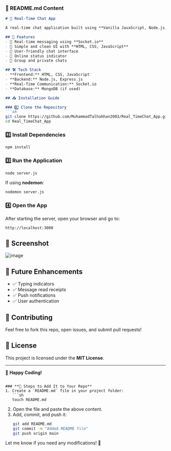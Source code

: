 ### **📜 README.md Content**
```md
# 📢 Real-Time Chat App

A real-time chat application built using **Vanilla JavaScript, Node.js, Express, and Socket.io**. It allows users to send and receive messages instantly.

## 🚀 Features
- 🔹 Real-time messaging using **Socket.io**
- 🔹 Simple and clean UI with **HTML, CSS, JavaScript**
- 🔹 User-friendly chat interface
- 🔹 Online status indicator
- 🔹 Group and private chats

## 🛠️ Tech Stack
- **Frontend:** HTML, CSS, JavaScript
- **Backend:** Node.js, Express.js
- **Real-Time Communication:** Socket.io
- **Database:** MongoDB (if used)

## 📥 Installation Guide

### 1️⃣ Clone the Repository
```sh
git clone https://github.com/MuhammadTalhakhan2003/Real_TimeChat_App.git
cd Real_TimeChat_App
```

### 2️⃣ Install Dependencies
```sh
npm install
```

### 3️⃣ Run the Application
```sh
node server.js
```
If using **nodemon**:
```sh
nodemon server.js
```

### 4️⃣ Open the App
After starting the server, open your browser and go to:  
```
http://localhost:3000
```

## 📸 Screenshot 
![image](https://github.com/user-attachments/assets/b8093dc0-99ac-47b0-afe1-6ace59454662)


## 🎯 Future Enhancements
- ✅ Typing indicators
- ✅ Message read receipts
- ✅ Push notifications
- ✅ User authentication

## 🤝 Contributing
Feel free to fork this repo, open issues, and submit pull requests!

## 📜 License
This project is licensed under the **MIT License**.

---
🚀 **Happy Coding!**
```

### **📌 Steps to Add It to Your Repo**
1. Create a `README.md` file in your project folder:
   ```sh
   touch README.md
   ```
2. Open the file and paste the above content.
3. Add, commit, and push it:
   ```sh
   git add README.md
   git commit -m "Added README file"
   git push origin main
   ```

Let me know if you need any modifications! 🚀
